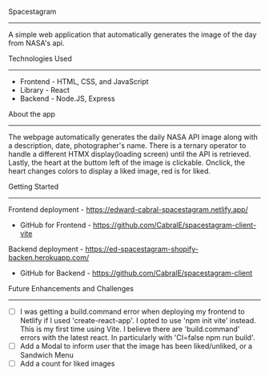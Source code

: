 Spacestagram
- - - -

A simple web application that automatically generates the image of the day from NASA's api.


Technologies Used
- - - -
* Frontend - HTML, CSS, and JavaScript
* Library - React
* Backend - Node.JS, Express



About the app
- - - -

The webpage automatically generates the daily NASA API image along with a description, date, photographer's name. There is a ternary operator to handle a different HTMX display(loading screen) until the API is retrieved. Lastly, the heart at the buttom left of the image is clickable. Onclick, the heart changes colors to display a liked image, red is for liked.




Getting Started
- - - -
Frontend deployment - https://edward-cabral-spacestagram.netlify.app/

* GitHub for Frontend - https://github.com/CabralE/spacestagram-client-vite

Backend deployment - https://ed-spacestagram-shopify-backen.herokuapp.com/

* GitHub for Backend - https://github.com/CabralE/spacestagram-client







Future Enhancements and Challenges
- - - -
- [ ] I was getting a build.command error when deploying my frontend to Netlify if I used 'create-react-app'. I opted to use 'npm init vite' instead. This is my first time using Vite. I believe there are 'build.command' errors with the latest react. In particularly with 'CI=false npm run build'.
- [ ] Add a Modal to inform user that the image has been liked/unliked, or a Sandwich Menu
- [ ] Add a count for liked images
